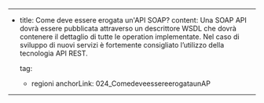 ---
  - title: Come deve essere erogata un'API SOAP?
    content: Una SOAP API dovrà essere pubblicata attraverso un descrittore WSDL che dovrà contenere il dettaglio di tutte le operation implementate. Nel caso di sviluppo di nuovi servizi è fortemente consigliato l’utilizzo della tecnologia API REST.

    tag:
      - regioni
    anchorLink: 024_ComedeveessereerogataunAP
---